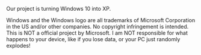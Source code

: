 Our project is turning Windows 10 into XP.

Windows and the Windows logo are all trademarks of Microsoft Corporation in the US and/or other companies. No copyright infringement is intended.
This is NOT a official project by Microsoft. I am NOT responsible for what happens to your device, like if you lose data, or your PC just randomly explodes!
